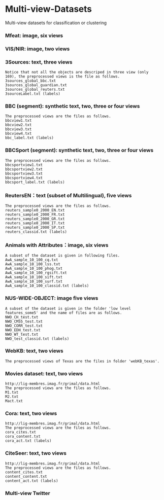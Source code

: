 # Multi-view-Datasets
Multi-view datasets for classification or clustering

### Mfeat: image, six views
	

### VIS/NIR: image, two views

### 3Sources: text, three views
	Notice that not all the objects are descriped in three view (only 169), the preprocessed views is the file as follows.
	3sources_global_bbc.txt
	3sources_global_guardian.txt
	3sources_global_reuters.txt
	3sourceLabel.txt (labels)

### BBC (segment): synthetic text, two, three or four views
	The preprocessed views are the files as follows. 
	bbcview1.txt
	bbcview2.txt
	bbcview3.txt
	bbcview4.txt
	bbc_label.txt (labels)

### BBCSport (segment): synthetic text, two, three or four views
	The preprocessed views are the files as follows. 
	bbcsportview1.txt
	bbcsportview2.txt
	bbcsportview3.txt
	bbcsportview4.txt
	bbcsport_label.txt (labels)

### ReutersEN：text (subset of Multilingual), five views
	The preprocessed views are the files as follows. 
	reuters_sample0_2000_EN.txt
	reuters_sample0_2000_FR.txt
	reuters_sample0_2000_GR.txt
	reuters_sample0_2000_IT.txt
	reuters_sample0_2000_SP.txt
	reuters_classid.txt (labels)

### Animals with Attributes：image, six views
	A subset of the dataset is given in following files. 
	AwA_sample_10_100_cq.txt
	AwA_sample_10_100_lss.txt
	AwA_sample_10_100_phog.txt
	AwA_sample_10_100_rgsift.txt
	AwA_sample_10_100_sift.txt
	AwA_sample_10_100_surf.txt
	AwA_sample_10_100_classid.txt (labels)

### NUS-WIDE-OBJECT: image five views
	A subset of the dataset is given in the folder 'low level features_some5' and the name of files are as follows.
	NWO_CH_test.txt
	NWO_CM55_test.txt
	NWO_CORR_test.txt
	NWO_EDH_test.txt
	NWO_WT_test.txt
	NWO_test_classid.txt (labels)

### WebKB: text, two views
	The preprocessed views of Texas are the files in folder 'webKB_texas'. 

### Movies dataset: text, two views
	http://lig-membres.imag.fr/grimal/data.html
	The preprocessed views are the files as follows. 
	M1.txt
	M2.txt
	Mact.txt

### Cora: text, two views
	http://lig-membres.imag.fr/grimal/data.html
	The preprocessed views are the files as follows. 
	cora_cites.txt
	cora_content.txt
	cora_act.txt (labels)

### CiteSeer: text, two views
	http://lig-membres.imag.fr/grimal/data.html
	The preprocessed views are the files as follows. 
	content_cites.txt
	content_content.txt
	content_act.txt (labels)

### Multi-view Twitter 

